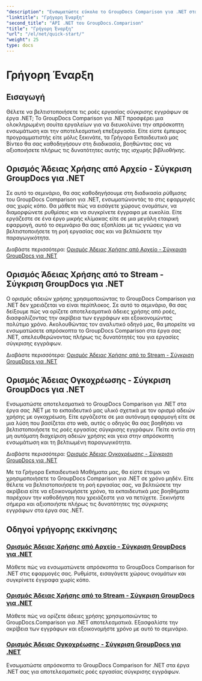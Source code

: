 ```yaml
---
"description": "Ενσωματώστε εύκολα το GroupDocs Comparison για .NET στα έργα σας. Μάθετε αποτελεσματικές μεθόδους ρύθμισης αδειών χρήσης για ακριβείς ροές εργασίας σύγκρισης εγγράφων."
"linktitle": "Γρήγορη Έναρξη"
"second_title": "API .NET του GroupDocs.Comparison"
"title": "Γρήγορη Έναρξη"
"url": "/el/net/quick-start/"
"weight": 25
type: docs
---
```

# Γρήγορη Έναρξη


## Εισαγωγή

Θέλετε να βελτιστοποιήσετε τις ροές εργασίας σύγκρισης εγγράφων σε έργα .NET; Το GroupDocs Comparison για .NET προσφέρει μια ολοκληρωμένη σουίτα εργαλείων για να διευκολύνει την απρόσκοπτη ενσωμάτωση και την αποτελεσματική επεξεργασία. Είτε είστε έμπειρος προγραμματιστής είτε μόλις ξεκινάτε, τα Γρήγορα Εκπαιδευτικά μας Βίντεο θα σας καθοδηγήσουν στη διαδικασία, βοηθώντας σας να αξιοποιήσετε πλήρως τις δυνατότητες αυτής της ισχυρής βιβλιοθήκης.

## Ορισμός Άδειας Χρήσης από Αρχείο - Σύγκριση GroupDocs για .NET

Σε αυτό το σεμινάριο, θα σας καθοδηγήσουμε στη διαδικασία ρύθμισης του GroupDocs Comparison για .NET, ενσωματώνοντάς το στις εφαρμογές σας χωρίς κόπο. Θα μάθετε πώς να εισάγετε χώρους ονομάτων, να διαμορφώνετε ρυθμίσεις και να συγκρίνετε έγγραφα με ευκολία. Είτε εργάζεστε σε ένα έργο μικρής κλίμακας είτε σε μια μεγάλη εταιρική εφαρμογή, αυτό το σεμινάριο θα σας εξοπλίσει με τις γνώσεις για να βελτιστοποιήσετε τη ροή εργασίας σας και να βελτιώσετε την παραγωγικότητα.

Διαβάστε περισσότερα: [Ορισμός Άδειας Χρήσης από Αρχείο - Σύγκριση GroupDocs για .NET](./set-license-from-file/)

## Ορισμός Άδειας Χρήσης από το Stream - Σύγκριση GroupDocs για .NET

Ο ορισμός αδειών χρήσης χρησιμοποιώντας το GroupDocs Comparison για .NET δεν χρειάζεται να είναι περίπλοκος. Σε αυτό το σεμινάριο, θα σας δείξουμε πώς να ορίζετε αποτελεσματικά άδειες χρήσης από ροές, διασφαλίζοντας την ακρίβεια των εγγράφων και εξοικονομώντας πολύτιμο χρόνο. Ακολουθώντας τον αναλυτικό οδηγό μας, θα μπορείτε να ενσωματώσετε απρόσκοπτα το GroupDocs Comparison στα έργα σας .NET, απελευθερώνοντας πλήρως τις δυνατότητές του για εργασίες σύγκρισης εγγράφων.

Διαβάστε περισσότερα: [Ορισμός Άδειας Χρήσης από το Stream - Σύγκριση GroupDocs για .NET](./set-license-from-stream/)

## Ορισμός Άδειας Ογκοχρέωσης - Σύγκριση GroupDocs για .NET

Ενσωματώστε αποτελεσματικά το GroupDocs Comparison για .NET στα έργα σας .NET με το εκπαιδευτικό μας υλικό σχετικά με τον ορισμό αδειών χρήσης με ογκοχρέωση. Είτε εργάζεστε σε μια αυτόνομη εφαρμογή είτε σε μια λύση που βασίζεται στο web, αυτός ο οδηγός θα σας βοηθήσει να βελτιστοποιήσετε τις ροές εργασίας σύγκρισης εγγράφων. Πείτε αντίο στη μη αυτόματη διαχείριση αδειών χρήσης και γεια στην απρόσκοπτη ενσωμάτωση και τη βελτιωμένη παραγωγικότητα.

Διαβάστε περισσότερα: [Ορισμός Άδειας Ογκοχρέωσης - Σύγκριση GroupDocs για .NET](./set-metered-license/)

Με τα Γρήγορα Εκπαιδευτικά Μαθήματα μας, θα είστε έτοιμοι να χρησιμοποιήσετε το GroupDocs Comparison για .NET σε χρόνο μηδέν. Είτε θέλετε να βελτιστοποιήσετε τη ροή εργασίας σας, να βελτιώσετε την ακρίβεια είτε να εξοικονομήσετε χρόνο, τα εκπαιδευτικά μας βοηθήματα παρέχουν την καθοδήγηση που χρειάζεστε για να πετύχετε. Ξεκινήστε σήμερα και αξιοποιήστε πλήρως τις δυνατότητες της σύγκρισης εγγράφων στα έργα σας .NET.
## Οδηγοί γρήγορης εκκίνησης
### [Ορισμός Άδειας Χρήσης από Αρχείο - Σύγκριση GroupDocs για .NET](./set-license-from-file/)
Μάθετε πώς να ενσωματώνετε απρόσκοπτα το GroupDocs Comparison for .NET στις εφαρμογές σας. Ρυθμίστε, εισαγάγετε χώρους ονομάτων και συγκρίνετε έγγραφα χωρίς κόπο.
### [Ορισμός Άδειας Χρήσης από το Stream - Σύγκριση GroupDocs για .NET](./set-license-from-stream/)
Μάθετε πώς να ορίζετε άδειες χρήσης χρησιμοποιώντας το GroupDocs.Comparison για .NET αποτελεσματικά. Εξασφαλίστε την ακρίβεια των εγγράφων και εξοικονομήστε χρόνο με αυτό το σεμινάριο.
### [Ορισμός Άδειας Ογκοχρέωσης - Σύγκριση GroupDocs για .NET](./set-metered-license/)
Ενσωματώστε απρόσκοπτα το GroupDocs Comparison for .NET στα έργα .NET σας για αποτελεσματικές ροές εργασίας σύγκρισης εγγράφων.